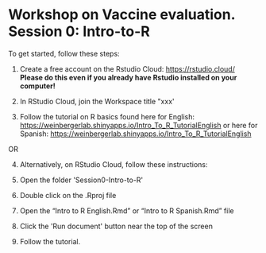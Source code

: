 # Workshop on Vaccine evaluation. Session 0: Intro-to-R

To get started, follow these steps:

1. Create a free account on the Rstudio Cloud: https://rstudio.cloud/ **Please do this even if you already have Rstudio installed on your computer!**

2. In RStudio Cloud, join the Workspace title "xxx'


3. Follow the tutorial on R basics found here for English: https://weinbergerlab.shinyapps.io/Intro_To_R_TutorialEnglish or
   here for Spanish: https://weinbergerlab.shinyapps.io/Intro_To_R_TutorialEnglish

OR 

4. Alternatively, on RStudio Cloud, follow these instructions:

5. Open the folder 'Session0-Intro-to-R'

6. Double click on the .Rproj file

7.  Open the “Intro to R English.Rmd” or “Intro to R Spanish.Rmd” file 

8. Click the 'Run document' button near the top of the screen

9. Follow the tutorial.
